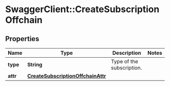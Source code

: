 # SwaggerClient::CreateSubscriptionOffchain

## Properties
Name | Type | Description | Notes
------------ | ------------- | ------------- | -------------
**type** | **String** | Type of the subscription. | 
**attr** | [**CreateSubscriptionOffchainAttr**](CreateSubscriptionOffchainAttr.md) |  | 

